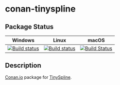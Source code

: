 # conan-tinyspline

## Package Status

| Windows | Linux | macOS |
|:-------:|:-----:|:-----:|
|[![Build status](https://ci.appveyor.com/api/projects/status/2i37184go0xv12oo/branch/testing%2F0.2.0?svg=true)](https://ci.appveyor.com/project/SpaceIm/conan-tinyspline)|[![Build status](https://github.com/SpaceIm/conan-tinyspline/workflows/.github/workflows/conan.yml/badge.svg?branch=testing%2F0.2.0)](https://github.com/SpaceIm/conan-tinyspline/actions?query=branch%3Atesting%2F0.2.0)|[![Build Status](https://travis-ci.com/SpaceIm/conan-tinyspline.svg?branch=testing%2F0.2.0)](https://travis-ci.com/SpaceIm/conan-tinyspline)|

## Description

[Conan.io](https://conan.io) package for [TinySpline](https://github.com/msteinbeck/tinyspline).
